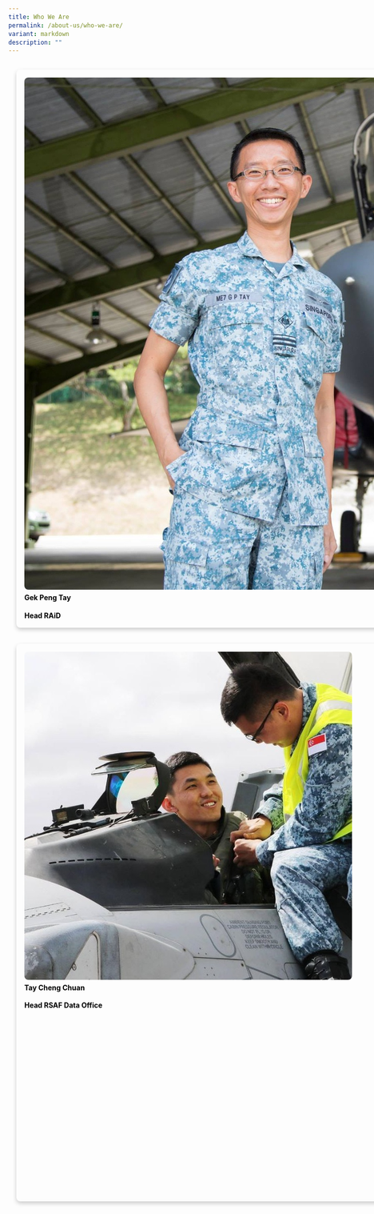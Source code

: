 ```yaml
---
title: Who We Are
permalink: /about-us/who-we-are/
variant: markdown
description: ""
---
```

<div style="display:flex;width:104vh;">
<div style="color:black;font-size:30;border-radius:8px;box-shadow:0 4px 8px 0 rgba(0,0,0,0.2);width:30%;margin:16px">
	<div style="margin:16px">
		<img src="/images/Gek_peng.jpeg" style="border-radius:8px;">
		<h4 style="margin-top:4px"><b>Gek Peng Tay</b></h4>  
		<div>
		<b>Head RAiD</b>
			</div>
	</div>  
</div>
<div style="color:black;font-size:30;border-radius:8px;box-shadow:0 4px 8px 0 rgba(0,0,0,0.2);width:30%;margin:16px">
	<div style="margin:16px;position:relative">
		<img src="/images/troy_tan.jpg" style="border-radius:8px;">
		<h4 style="margin-top:4px"><b>Troy Tan</b></h4>  
		<div>
			<b>Head Swift</b>
			</div>
	</div>  
</div>
<div style="color:black;font-size:30;border-radius:8px;box-shadow:0 4px 8px 0 rgba(0,0,0,0.2);width:30%;margin:16px">
	<div style="margin:16px">
		<img src="/images/Gek_peng.jpeg" style="border-radius:8px;">
		<h4 style="margin-top:4px"><b>Ng Ying Tat</b></h4>  
		<b>Head Cyber Defense Branch</b>
	</div>  
</div>
</div>

<div style="display:flex;width:104vh;">
<div style="color:black;font-size:30;border-radius:8px;box-shadow:0 4px 8px 0 rgba(0,0,0,0.2);width:30%;margin:16px">
	<div style="margin:16px">
		<img src="/images/tay_cheng_chuan.jpg" style="border-radius:8px;">
		<h4 style="margin-top:4px"><b>Tay Cheng Chuan</b></h4>  
		<div>
		<b>Head RSAF Data Office</b>
			</div>
	</div>  
</div>
<div style="color:black;font-size:30;border-radius:8px;box-shadow:0 4px 8px 0 rgba(0,0,0,0.2);width:30%;margin:16px">
	<div style="margin:16px;position:relative">
		<img src="/images/jerome_tay.jpg" style="border-radius:8px;">
		<h4 style="margin-top:4px"><b>Jerome Tay</b></h4>  
		<div>
			<b>Head Plans, Processes, Partnership and People Branch</b>
			</div>
	</div>  
</div>
<div style="color:black;font-size:30;border-radius:8px;box-shadow:0 4px 8px 0 rgba(0,0,0,0.2);width:30%;margin:16px">
	<div style="margin:16px">
		<img src="/images/Gek_peng.jpeg" style="border-radius:8px;">
		<h4 style="margin-top:4px"><b>George</b></h4>  
		<b>Head Software Engineering Squadron</b>
	</div>  
</div>
</div>